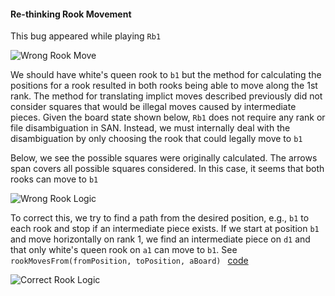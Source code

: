 #### Re-thinking Rook Movement

This bug appeared while playing `Rb1`

![Wrong Rook Move]({{site.url}}/chess/images/wrong_rook.gif)

We should have white's queen rook to `b1` but the method for calculating the positions for a rook resulted in both rooks being able to move along the 1st rank.  The method for translating implict moves described previously did not consider squares that would be illegal moves caused by intermediate pieces.  Given the board state shown below, `Rb1` does not require any rank or file disambiguation in SAN.  Instead, we must internally deal with the disambiguation by only choosing the rook that could legally move to `b1`

Below, we see the possible squares were originally calculated. The arrows span covers all possible squares considered.  In this case, it seems that both rooks can move to `b1`

![Wrong Rook Logic]({{site.url}}/chess/images/wrong_rook_logic.png)

To correct this, we try to find a path from the desired position, e.g., `b1` to each rook and stop if an intermediate piece exists.  If we start at position `b1` and move horizontally on rank 1, we find an intermediate piece on `d1` and that only white's queen rook on `a1` can move to `b1`.  See `rookMovesFrom(fromPosition, toPosition, aBoard) ` [code](https://github.com/matthewdhull/chess/blob/a302b280b01ab2427bad67767b396f3b019aa2d2/scripts/pieces.js#L198)

![Correct Rook Logic]({{site.url}}/chess/images/correct_rook_logic.png)
